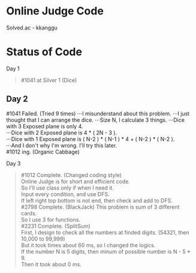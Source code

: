 Online Judge Code
================================

Solved.ac - kkanggu



# Status of Code

Day 1
>#1041 at Silver 1 (Dice)

## Day 2
#1041 Failed. (Tried 9 times)
⋅⋅⋅I misunderstand about this problem.
⋅⋅⋅I just thought that I can arrange the dice.
⋅⋅⋅Size N, I calculate 3 things.
⋅⋅⋅Dice with 3 Exposed plane is only 4.   
⋅⋅⋅Dice with 2 Exposed plane is 4 * ( 2N - 3 ).   
⋅⋅⋅Dice with 1 Exposed plane is ( N-2 ) * ( N-1 ) * 4 + ( N-2 ) * ( N-2 ).   
⋅⋅⋅And I don't why I'm wrong. I'll try this later.   
#1012 ing. (Organic Cabbage)

Day 3
>#1012 Complete. (Changed coding style)   
>Online Judge is for short and efficient code.   
>So I'll use class only if when I need it.   
>Input every condition, and use DFS.   
>If left right top bottom is not end, then check and add to DFS.   
>#2798 Complete. (BlackJack)
>This problem is sum of 3 different cards.   
>So I use 3 for functions.   
>#2231 Complete. (SplitSum)   
>First, I design to check all the numbers at finded digits. (54321, then 10,000 to 99,999)   
>But it took times about 60 ms, so I changed the logics.   
>If the number N is 5 digits, then minum of possible number is N - 5 * 9.   
>Then it took about 0 ms.

